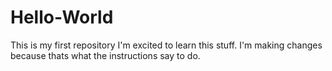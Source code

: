 # Hello-World
This is my first repository
I'm excited to learn this stuff. 
I'm making changes because thats what the instructions say to do. 
